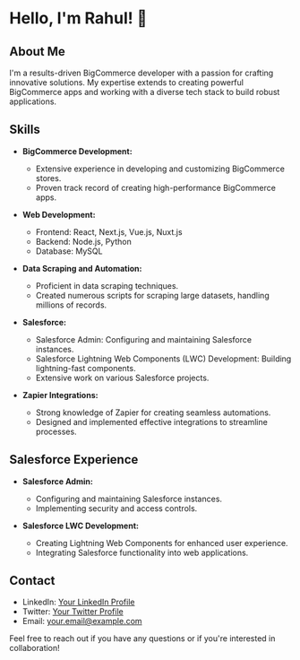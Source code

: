 # Hello, I'm Rahul! 👋

## About Me
I'm a results-driven BigCommerce developer with a passion for crafting innovative solutions. My expertise extends to creating powerful BigCommerce apps and working with a diverse tech stack to build robust applications.

## Skills
- **BigCommerce Development:**
  - Extensive experience in developing and customizing BigCommerce stores.
  - Proven track record of creating high-performance BigCommerce apps.

- **Web Development:**
  - Frontend: React, Next.js, Vue.js, Nuxt.js
  - Backend: Node.js, Python
  - Database: MySQL

- **Data Scraping and Automation:**
  - Proficient in data scraping techniques.
  - Created numerous scripts for scraping large datasets, handling millions of records.

- **Salesforce:**
  - Salesforce Admin: Configuring and maintaining Salesforce instances.
  - Salesforce Lightning Web Components (LWC) Development: Building lightning-fast components.
  - Extensive work on various Salesforce projects.

- **Zapier Integrations:**
  - Strong knowledge of Zapier for creating seamless automations.
  - Designed and implemented effective integrations to streamline processes.


## Salesforce Experience
- **Salesforce Admin:**
  - Configuring and maintaining Salesforce instances.
  - Implementing security and access controls.

- **Salesforce LWC Development:**
  - Creating Lightning Web Components for enhanced user experience.
  - Integrating Salesforce functionality into web applications.

## Contact
- LinkedIn: [Your LinkedIn Profile](link-to-linkedin)
- Twitter: [Your Twitter Profile](link-to-twitter)
- Email: your.email@example.com

Feel free to reach out if you have any questions or if you're interested in collaboration!
